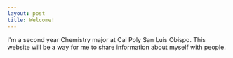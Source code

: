```yaml
---
layout: post
title: Welcome!
---
```

I'm a second year Chemistry major at Cal Poly San Luis Obispo. This website will be a way for me to share information about myself with people.
